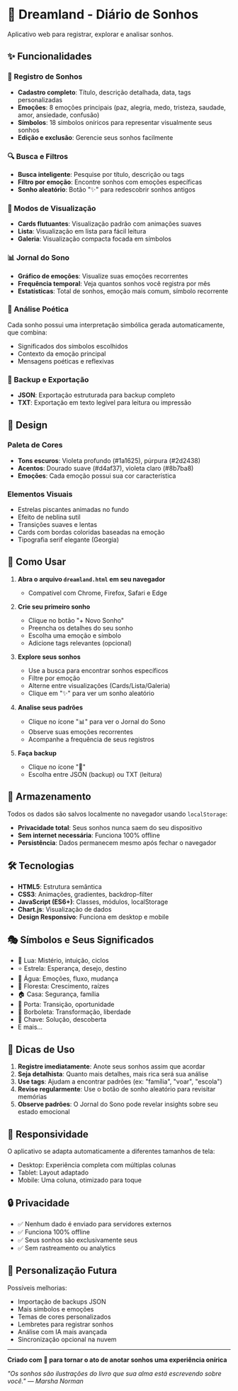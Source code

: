 # 🌙 Dreamland - Diário de Sonhos

Aplicativo web para registrar, explorar e analisar sonhos.

## ✨ Funcionalidades

### 📝 Registro de Sonhos
- **Cadastro completo**: Título, descrição detalhada, data, tags personalizadas
- **Emoções**: 8 emoções principais (paz, alegria, medo, tristeza, saudade, amor, ansiedade, confusão)
- **Símbolos**: 18 símbolos oníricos para representar visualmente seus sonhos
- **Edição e exclusão**: Gerencie seus sonhos facilmente

### 🔍 Busca e Filtros
- **Busca inteligente**: Pesquise por título, descrição ou tags
- **Filtro por emoção**: Encontre sonhos com emoções específicas
- **Sonho aleatório**: Botão "✨" para redescobrir sonhos antigos

### 🎨 Modos de Visualização
- **Cards flutuantes**: Visualização padrão com animações suaves
- **Lista**: Visualização em lista para fácil leitura
- **Galeria**: Visualização compacta focada em símbolos

### 📊 Jornal do Sono
- **Gráfico de emoções**: Visualize suas emoções recorrentes
- **Frequência temporal**: Veja quantos sonhos você registra por mês
- **Estatísticas**: Total de sonhos, emoção mais comum, símbolo recorrente

### 💭 Análise Poética
Cada sonho possui uma interpretação simbólica gerada automaticamente, que combina:
- Significados dos símbolos escolhidos
- Contexto da emoção principal
- Mensagens poéticas e reflexivas

### 💾 Backup e Exportação
- **JSON**: Exportação estruturada para backup completo
- **TXT**: Exportação em texto legível para leitura ou impressão

## 🎨 Design

### Paleta de Cores
- **Tons escuros**: Violeta profundo (#1a1625), púrpura (#2d2438)
- **Acentos**: Dourado suave (#d4af37), violeta claro (#8b7ba8)
- **Emoções**: Cada emoção possui sua cor característica

### Elementos Visuais
- Estrelas piscantes animadas no fundo
- Efeito de neblina sutil
- Transições suaves e lentas
- Cards com bordas coloridas baseadas na emoção
- Tipografia serif elegante (Georgia)

## 🚀 Como Usar

1. **Abra o arquivo `dreamland.html` em seu navegador**
   - Compatível com Chrome, Firefox, Safari e Edge

2. **Crie seu primeiro sonho**
   - Clique no botão "+ Novo Sonho"
   - Preencha os detalhes do seu sonho
   - Escolha uma emoção e símbolo
   - Adicione tags relevantes (opcional)

3. **Explore seus sonhos**
   - Use a busca para encontrar sonhos específicos
   - Filtre por emoção
   - Alterne entre visualizações (Cards/Lista/Galeria)
   - Clique em "✨" para ver um sonho aleatório

4. **Analise seus padrões**
   - Clique no ícone "📊" para ver o Jornal do Sono
   - Observe suas emoções recorrentes
   - Acompanhe a frequência de seus registros

5. **Faça backup**
   - Clique no ícone "💾"
   - Escolha entre JSON (backup) ou TXT (leitura)

## 💾 Armazenamento

Todos os dados são salvos localmente no navegador usando `localStorage`:
- **Privacidade total**: Seus sonhos nunca saem do seu dispositivo
- **Sem internet necessária**: Funciona 100% offline
- **Persistência**: Dados permanecem mesmo após fechar o navegador

## 🛠️ Tecnologias

- **HTML5**: Estrutura semântica
- **CSS3**: Animações, gradientes, backdrop-filter
- **JavaScript (ES6+)**: Classes, módulos, localStorage
- **Chart.js**: Visualização de dados
- **Design Responsivo**: Funciona em desktop e mobile

## 🎭 Símbolos e Seus Significados

- 🌙 Lua: Mistério, intuição, ciclos
- ⭐ Estrela: Esperança, desejo, destino
- 🌊 Água: Emoções, fluxo, mudança
- 🌲 Floresta: Crescimento, raízes
- 🏠 Casa: Segurança, família
- 🚪 Porta: Transição, oportunidade
- 🦋 Borboleta: Transformação, liberdade
- 🔑 Chave: Solução, descoberta
- E mais...

## 🌟 Dicas de Uso

1. **Registre imediatamente**: Anote seus sonhos assim que acordar
2. **Seja detalhista**: Quanto mais detalhes, mais rica será sua análise
3. **Use tags**: Ajudam a encontrar padrões (ex: "família", "voar", "escola")
4. **Revise regularmente**: Use o botão de sonho aleatório para revisitar memórias
5. **Observe padrões**: O Jornal do Sono pode revelar insights sobre seu estado emocional

## 📱 Responsividade

O aplicativo se adapta automaticamente a diferentes tamanhos de tela:
- Desktop: Experiência completa com múltiplas colunas
- Tablet: Layout adaptado
- Mobile: Uma coluna, otimizado para toque

## 🔒 Privacidade

- ✅ Nenhum dado é enviado para servidores externos
- ✅ Funciona 100% offline
- ✅ Seus sonhos são exclusivamente seus
- ✅ Sem rastreamento ou analytics

## 🎨 Personalização Futura

Possíveis melhorias:
- Importação de backups JSON
- Mais símbolos e emoções
- Temas de cores personalizados
- Lembretes para registrar sonhos
- Análise com IA mais avançada
- Sincronização opcional na nuvem

---

**Criado com 💜 para tornar o ato de anotar sonhos uma experiência onírica**

*"Os sonhos são ilustrações do livro que sua alma está escrevendo sobre você." — Marsha Norman*


